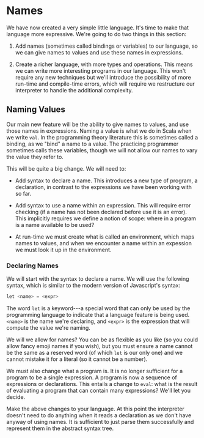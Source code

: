 # Names

We have now created a very simple little language. It's time to make that language more expressive. We're going to do two things in this section: 

1. Add names (sometimes called bindings or variables) to our language, so we can give names to values and use these names in expressions.

2. Create a richer language, with more types and operations. This means we can write more interesting programs in our language. This won't require any new techniques but we'll introduce the possibility of more run-time and compile-time errors, which will require we restructure our interpreter to handle the additional complexity.


## Naming Values

Our main new feature will be the ability to give names to values, and use those names in expressions. Naming a value is what we do in Scala when we write `val`. In the programming theory literature this is sometimes called a binding, as we "bind" a name to a value. The practicing programmer sometimes calls these variables, though we will not allow our names to vary the value they refer to.

This will be quite a big change. We will need to:

- Add syntax to declare a name. This introduces a new type of program, a declaration, in contrast to the expressions we have been working with so far.

- Add syntax to use a name within an expression. This will require error checking (if a name has not been declared before use it is an error). This implicitly requires we define a notion of scope: where in a program is a name available to be used?

- At run-time we must create what is called an environment, which maps names to values, and when we encounter a name within an expession we must look it up in the environment.


### Declaring Names

We will start with the syntax to declare a name. We will use the following syntax, which is similar to the modern version of Javascript's syntax:

```scala
let <name> = <expr>
```

The word `let` is a keyword---a special word that can only be used by the programming language to indicate that a language feature is being used. `<name>` is the name we're declaring, and `<expr>` is the expression that will compute the value we're naming.

We will we allow for names? You can be as flexible as you like (so you could allow fancy emoji names if you wish), but you must ensure a name cannot be the same as a reserved word (of which `let` is our only one) and we cannot mistake it for a literal (so it cannot be a number).

We must also change what a program is. It is no longer sufficient for a program to be a single expression. A program is now a sequence of expressions or declarations. This entails a change to `eval`: what is the result of evaluating a program that can contain many expressions? We'll let you decide.

Make the above changes to your language. At this point the interpreter doesn't need to do anything when it reads a declaration as we don't have anyway of using names. It is sufficient to just parse them successfully and represent them in the abstract syntax tree.
